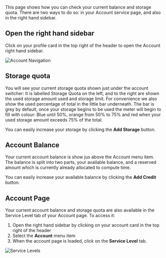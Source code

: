 <!-- DB -->

This page shows how you can check your current balance and storage quota. There are two ways to do so: in your Account service page, and also in the right hand sidebar.

## Open the right hand sidebar

Click on your profile card in the top right of the header to open the Account right hand sidebar.

![Account Navigation](/images/RightHandNavigationTablet.png "Account Navigation")

## Storage quota

You will see your current storage quota shown just under the account switcher: It is labelled Storage Quota on the left, and to the right are shown the used storage amount used and storage limit. For convenience we also show the used percentage of total in the little bar underneath. The bar is grey by default, once your storage begins to be used the meter will begin to fill with colour: Blue until 50%, orange from 50% to 75% and red when your used storage amount exceeds 75% of the total.

You can easily increase your storage by clicking the **Add Storage** button.

## Account Balance

Your current account balance is show jus above the Account menu item. The balance is split into two parts, your available balance, and a reserved amount which is currently already allocated to compute time.

You can easily increase your available balance by clicking the **Add Credit** button.

## Account Page

Your current account balance and storage quota are also available in the Service Level tab of your Account page. To access it:

1. Open the right hand sidebar by clicking on your account card in the top right of the header
2. Select the <i class="zmdi zmdi-settings zmdi-hc-border"></i> **Account** menu item
3. When the account page is loaded, click on the <i class="zmdi zmdi-layers zmdi-hc-border"></i> **Service Level** tab.

![Service Levels](/images/UserServiceLevel.png "Service Levels")
